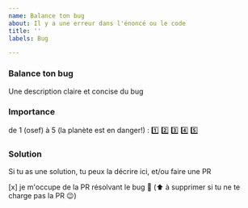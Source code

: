 ```yaml
---
name: Balance ton bug
about: Il y a une erreur dans l'énoncé ou le code
title: ''
labels: Bug

---
```


### Balance ton bug

Une description claire et concise du bug

### Importance

de 1 (osef) à 5 (la planète est en danger!) : :one: :two: :three: :four: :five:

### Solution

Si tu as une solution, tu peux la décrire ici, et/ou faire une PR

[x] je m'occupe de la PR résolvant le bug :muscle:
(:arrow_up: à supprimer si tu ne te charge pas la PR :wink:)